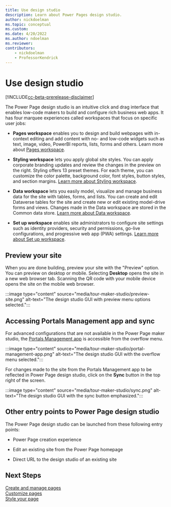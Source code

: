 ```yaml
---
title: Use design studio
description: Learn about Power Pages design studio.
author: nickdoelman
ms.topic: conceptual
ms.custom: 
ms.date: 4/20/2022
ms.author: ndoelman
ms.reviewer:
contributors:
    - nickdoelman
    - ProfessorKendrick
---
```


# Use design studio

[!INCLUDE[cc-beta-prerelease-disclaimer](../includes/cc-beta-prerelease-disclaimer.md)]

The Power Page design studio is an intuitive click and drag interface that enables low-code makers to build and configure rich business web apps. It has four marquee experiences called workspaces that focus on specific user jobs:

- **Pages workspace** enables you to design and build webpages with in-context editing and add content with no- and low-code widgets such as text, image, video, PowerBI reports, lists, forms and others. Learn more about [Pages workspace](first-page.md).

- **Styling workspace** lets you apply global site styles. You can apply corporate branding updates and review the changes in the preview on the right. Styling offers 13 preset themes. For each theme, you can customize the color palette, background color, font styles, button styles, and section margins. [Learn more about Styling workspace](style-site.md).

- **Data workspace** lets you easily model, visualize and manage business data for the site with tables, forms, and lists. You can create and edit Dataverse tables for the site and create new or edit existing model-drive forms and views. Changes made in the Data workspace are stored in the Common data store. [Learn more about Data workspace](use-data-workspace.md).

- **Set up workspace** enables site administrators to configure site settings such as identity providers, security and permissions, go-live configurations, and progressive web app (PWA) settings. [Learn more about Set up workspace](..\configure\setup-workspace.md).

## Preview your site

When you are done building, preview your site with the "Preview" option. You can preview on desktop or mobile. Selecting **Desktop** opens the site in a new web browser tab. Scanning the QR code with your mobile device opens the site on the mobile web browser.

:::image type="content" source="media/tour-maker-studio/preview-site.png" alt-text="The design studio GUI with preview menu options selected.":::

## Accessing Portals Management app and sync

For advanced configurations that are not available in the Power Page maker studio, the [Portals Management app](../configure/portal-management-app.md) is accessible from the overflow menu.

:::image type="content" source="media/tour-maker-studio/portal-management-app.png" alt-text="The design studio GUI with the overflow menu selected.":::

For changes made to the site from the Portals Management app to be reflected in Power Page design studio, click on the **Sync** button in the top right of the screen.

:::image type="content" source="media/tour-maker-studio/sync.png" alt-text="The design studio GUI with the sync button emphasized.":::

## Other entry points to Power Page design studio

The Power Page design studio can be launched from these following entry points:

- Power Page creation experience

- Edit an existing site from the Power Page homepage

- Direct URL to the design studio of an existing site

## Next Steps

[Create and manage pages](first-page.md)<br>
[Customize pages](customize-pages.md)<br>
[Style your page](style-site.md)